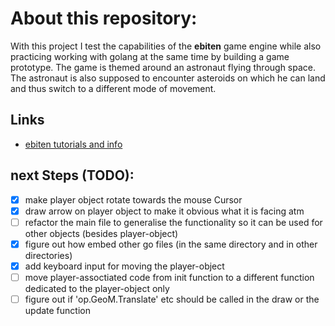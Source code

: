 # About this repository:
With this project I test the capabilities of the **ebiten** game engine while also practicing working with golang at the same time by building a game prototype. The game is themed around an astronaut flying through space. The astronaut is also supposed to encounter asteroids on which he can land and thus switch to a different mode of movement. 

## Links
* [ebiten tutorials and info](https://ebitengine.org/)

## next Steps (TODO):
- [X] make player object rotate towards the mouse Cursor
- [X] draw arrow on player object to make it obvious what it is facing atm
- [ ] refactor the main file to generalise the functionality so it can be used for other objects (besides player-object)
- [X] figure out how embed other go files (in the same directory and in other directories)
- [X] add keyboard input for moving the player-object
- [ ] move player-assoctiated code from init function to a different function dedicated to the player-object only
- [ ] figure out if 'op.GeoM.Translate' etc should be called in the draw or the update function